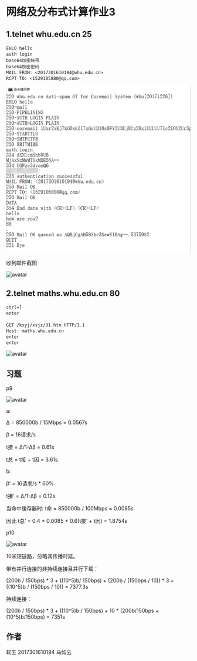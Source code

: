 # 网络及分布式计算作业3

## 1.telnet whu.edu.cn 25


```
EHLO hello
auth login
base64加密帐号
base64加密密码
MAIL FROM: <2017301610194@whu.edu.cn>
RCPT TO: <1529105880@qq.com>
```
 
![avatar](./talnet.png)

收到邮件截图

![avatar](./qq-mail.png)


## 2.telnet maths.whu.edu.cn 80

```
ctrl+]
enter

GET /kxyj/xsjz/31.htm HTTP/1.1
Host: maths.whu.edu.cn
enter
enter
```

![avatar](./talnet2.png)

## 习题


p9


![avatar](./P9.png)


a:

Δ = 850000b / 15Mbps = 0.0567s

β = 16请求/s

t接 = Δ/1-Δβ = 0.61s

t总 = t接 + t因 = 3.61s


b:


β’ = 16请求/s * 60%

t接’ = Δ/1-Δβ = 0.12s

当命中缓存器时: t命 = 850000b / 100Mbps = 0.0085s

因此 t总’ = 0.4 * 0.0085 + 0.6(t接’ + t因) = 1.8754s


p10


![avatar](./P10.png)

10米短链路，忽略其传播时延。

带有并行连接的非持续连接且并行下载：

(200b / 150bps) * 3 + ((10^5)b/ 150bps) + (200b / (150bps / 10)) * 3 + ((10^5)b / (150bps / 10)) = 7377.3s

持续连接：

(200b / 150bps) * 3 + ((10^5)b / 150bps) + 10 * (200b/150bps + (10^5)b/150bps) = 7351s


## 作者

软五 2017301610194 马如云


